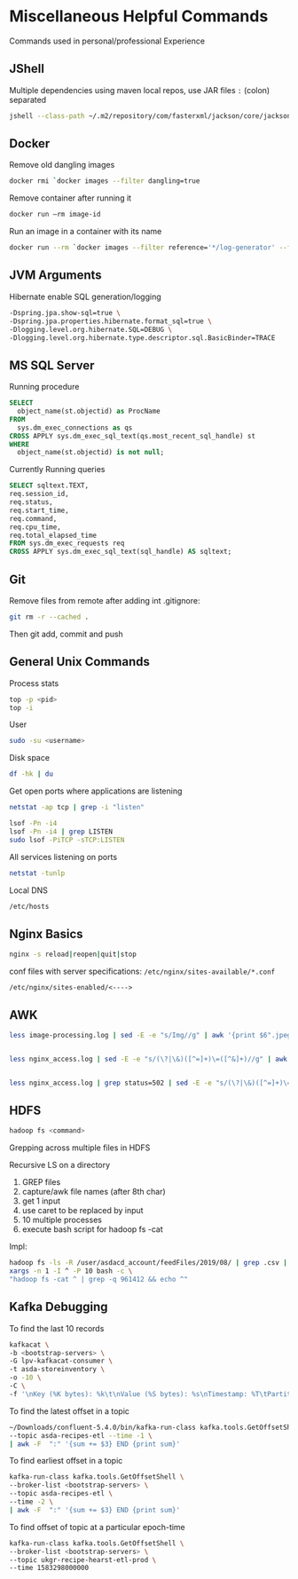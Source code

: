 # Miscellaneous Helpful Commands

Commands used in personal/professional Experience

## JShell

Multiple dependencies using maven local repos, use JAR files `:` (colon) separated

```bash
jshell --class-path ~/.m2/repository/com/fasterxml/jackson/core/jackson-databind/2.12.4/jackson-databind-2.12.4.jar:~/.m2/repository/com/fasterxml/jackson/core/jackson-core/2.12.4/jackson-core-2.12.4.jar:~/.m2/repository/com/fasterxml/jackson/core/jackson-annotations/2.12.4/jackson-annotations-2.12.4.jar:~/Downloads/vertx-core-4.1.6.jar:~/Downloads/netty-all-4.1.68.Final.jar
```

## Docker

Remove old dangling images

```bash
docker rmi `docker images --filter dangling=true
```

Remove container after running it

```bash
docker run —rm image-id
```

Run an image in a container with its name

```bash
docker run --rm `docker images --filter reference='*/log-generator' --format '{{.ID}}'`
```

## JVM Arguments

Hibernate enable SQL generation/logging

```bash
-Dspring.jpa.show-sql=true \
-Dspring.jpa.properties.hibernate.format_sql=true \
-Dlogging.level.org.hibernate.SQL=DEBUG \
-Dlogging.level.org.hibernate.type.descriptor.sql.BasicBinder=TRACE
```

## MS SQL Server

Running procedure

```sql
SELECT
  object_name(st.objectid) as ProcName
FROM
  sys.dm_exec_connections as qs
CROSS APPLY sys.dm_exec_sql_text(qs.most_recent_sql_handle) st
WHERE
  object_name(st.objectid) is not null;
```

Currently Running queries

```sql
SELECT sqltext.TEXT,
req.session_id,
req.status,
req.start_time,
req.command,
req.cpu_time,
req.total_elapsed_time
FROM sys.dm_exec_requests req
CROSS APPLY sys.dm_exec_sql_text(sql_handle) AS sqltext;
```

## Git

Remove files from remote after adding int .gitignore:

```bash
git rm -r --cached .
```

Then git add, commit and push

## General Unix Commands

Process stats

```bash
top -p <pid>
top -i
```

User

```bash
sudo -su <username>
```

Disk space

```bash
df -hk | du
```

Get open ports where applications are listening

```bash
netstat -ap tcp | grep -i "listen"

lsof -Pn -i4
lsof -Pn -i4 | grep LISTEN
sudo lsof -PiTCP -sTCP:LISTEN
```

All services listening on ports

```bash
netstat -tunlp
```

Local DNS

```bash
/etc/hosts
```

## Nginx Basics

```bash
nginx -s reload|reopen|quit|stop
```

conf files with server specifications: `/etc/nginx/sites-available/*.conf`

`/etc/nginx/sites-enabled/<---->`

## AWK

```bash
less image-processing.log | sed -E -e "s/Img//g" | awk '{print $6".jpeg"}' | xargs -I '{}' sudo mv ./tmp/{} ./temp-images/


less nginx_access.log | sed -E -e "s/(\?|\&)([^=]+)\=([^&]+)//g" | awk '{print $2 "\t" $10}' | sort -k1n


less nginx_access.log | grep status=502 | sed -E -e "s/(\?|\&)([^=]+)\=([^&]+)//g" | awk '{arr[$10]++}END{for(a in arr) print arr[a], "\t" a}' | sort -k1n
```

## HDFS

```bash
hadoop fs <command>
```

Grepping across multiple files in HDFS

Recursive LS on a directory

1. GREP files
2. capture/awk file names (after 8th char)
3. get 1 input
4. use caret to be replaced by input
5. 10 multiple processes
6. execute bash script for hadoop fs -cat

Impl:

```bash
hadoop fs -ls -R /user/asdacd_account/feedFiles/2019/08/ | grep .csv | awk '{print $8}' | \
xargs -n 1 -I ^ -P 10 bash -c \
"hadoop fs -cat ^ | grep -q 961412 && echo ^"
```

## Kafka Debugging

To find the last 10 records

```bash
kafkacat \
-b <bootstrap-servers> \
-G lpv-kafkacat-consumer \
-t asda-storeinventory \
-o -10 \
-C \
-f '\nKey (%K bytes): %k\t\nValue (%S bytes): %s\nTimestamp: %T\tPartition: %p\tOffset: %o\n--\n'
```

To find the latest offset in a topic

```bash
~/Downloads/confluent-5.4.0/bin/kafka-run-class kafka.tools.GetOffsetShell --broker-list <bootstrap-servers> \
--topic asda-recipes-etl --time -1 \
| awk -F  ":" '{sum += $3} END {print sum}'
```

To find earliest offset in a topic

```bash
kafka-run-class kafka.tools.GetOffsetShell \
--broker-list <bootstrap-servers> \
--topic asda-recipes-etl \
--time -2 \
| awk -F  ":" '{sum += $3} END {print sum}'
```

To find offset of topic at a particular epoch-time

```bash
kafka-run-class kafka.tools.GetOffsetShell \
--broker-list <bootstrap-servers> \
--topic ukgr-recipe-hearst-etl-prod \
--time 1583298000000
```
